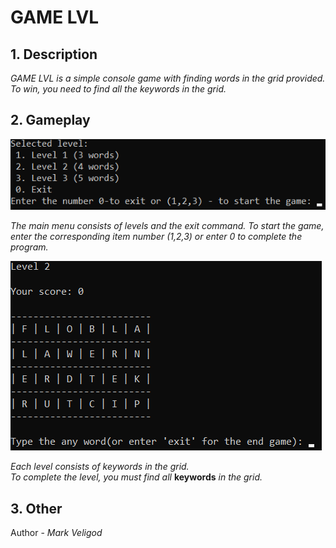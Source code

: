# GAME LVL 
## 1. Description 

_GAME LVL is a simple console game with finding words in the grid provided.
To win, you need to find all the keywords in the grid._

## 2. Gameplay  
![](https://github.com/markveligod/gamelvl/raw/master/img/img1.png)   
   
_The main menu consists of levels and the exit command._
_To start the game, enter the corresponding item number (1,2,3) or enter 0 to complete the program._  

![](https://github.com/markveligod/gamelvl/raw/master/img/img2.png) 
   
_Each level consists of keywords in the grid.  
To complete the level, you must find all_ **keywords** _in the grid._  
  
## 3. Other  
  
Author - _Mark Veligod_  
